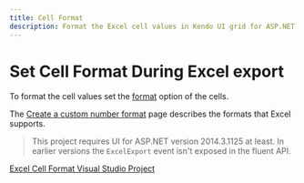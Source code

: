 ```yaml
---
title: Cell Format
description: Format the Excel cell values in Kendo UI grid for ASP.NET MVC
---
```


# Set Cell Format During Excel export

To format the cell values set the [format](/api/javascript/ooxml/workbook.html#configuration-sheets.rows.cells.format) option of the cells.

The [Create a custom number format](https://support.office.com/en-us/article/Create-a-custom-number-format-78f2a361-936b-4c03-8772-09fab54be7f4) page describes the formats that Excel supports.

> This project requires UI for ASP.NET version 2014.3.1125 at least. In earlier versions the `ExcelExport` event isn't exposed in the fluent API.

[Excel Cell Format Visual Studio Project](https://github.com/telerik/ui-for-aspnet-mvc-examples/tree/master/grid/cell-format-excel)
